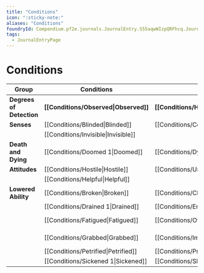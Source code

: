 ```yaml
---
title: "Conditions"
icon: ":sticky-note:"
aliases: "Conditions"
foundryId: Compendium.pf2e.journals.JournalEntry.S55aqwWIzpQRFhcq.JournalEntryPage.duqPy1VMQYNJrw7q
tags:
  - JournalEntryPage
---
```


# Conditions
| **Group** | **Conditions** |  |  |  |
| --- | --- | --- | --- | --- |
| **Degrees of Detection** | **[[Conditions/Observed\|Observed]]** | **[[Conditions/Hidden\|Hidden]]** | **[[Conditions/Undetected\|Undetected]]** | **[[Conditions/Unnoticed\|Unnoticed]]** |
| **Senses** | [[Conditions/Blinded\|Blinded]] | [[Conditions/Concealed\|Concealed]] | [[Conditions/Dazzled\|Dazzled]] | [[Conditions/Deafened\|Deafened]] |
|  | [[Conditions/Invisible\|Invisible]] |  |  |  |
| **Death and Dying** | [[Conditions/Doomed 1\|Doomed]] | [[Conditions/Dying 1\|Dying]] | [[Conditions/Unconscious\|Unconscious]] | [[Conditions/Wounded 1\|Wounded]] |
| **Attitudes** | [[Conditions/Hostile\|Hostile]] | [[Conditions/Unfriendly\|Unfriendly]] | [[Conditions/Indifferent\|Indifferent]] | [[Conditions/Friendly\|Friendly]] |
|  | [[Conditions/Helpful\|Helpful]] |  |  |  |
| **Lowered Ability** | [[Conditions/Broken\|Broken]] | [[Conditions/Clumsy 1\|Clumsy]] | [[Conditions/Confused\|Confused]] | [[Conditions/Controlled\|Controlled]] |
|  | [[Conditions/Drained 1\|Drained]] | [[Conditions/Encumbered\|Encumbered]] | [[Conditions/Enfeebled 1\|Enfeebled]] | [[Conditions/Fascinated\|Fascinated]] |
|  | [[Conditions/Fatigued\|Fatigued]] | [[Conditions/Off-Guard\|Off-Guard]] | [[Conditions/Fleeing\|Fleeing]] | [[Conditions/Frightened 1\|Frightened]] |
|  | [[Conditions/Grabbed\|Grabbed]] | [[Conditions/Immobilized\|Immobilized]] | [[Conditions/Paralyzed\|Paralyzed]] | [[Conditions/Persistent Damage\|Persistent Damage]] |
|  | [[Conditions/Petrified\|Petrified]] | [[Conditions/Prone\|Prone]] | [[Conditions/Quickened\|Quickened]] | [[Conditions/Restrained\|Restrained]] |
|  | [[Conditions/Sickened 1\|Sickened]] | [[Conditions/Slowed 1\|Slowed]] | [[Conditions/Stunned 1\|Stunned]] | [[Conditions/Stupefied 1\|Stupefied]] |